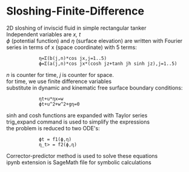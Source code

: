 # Sloshing-Finite-Difference

2D sloshing of inviscid fluid in simple rectangular tanker <br />
Independent variables are _x, t_ <br />
_ϕ_ (potential function) and _η_ (surface elevation) are written with Fourier series in terms of x (space coordinate) with 5 terms: <br />

                η=Σ(b(j,n)*cos jx,j=1..5)
                ϕ=Σ(a(j,n)*cos jx*(cosh jz+tanh jh sinh jz),j=1..5)
                
_n_ is counter for time, _j_ is counter for space.  <br />
for time, we use finite difference variables <br />
substitute in dynamic and kinematic free surface boundary conditions: <br />

                ηt+u*ηx=w
                ϕt+u^2+w^2+gη=0

sinh and cosh functions are expanded with Taylor series <br />
trig_expand command is used to simplify the expressions <br />
the problem is reduced to two ODE's:  <br />

                ϕt = f1(ϕ,η)
                η_t> = f2(ϕ,η)

Corrector-predictor method is used to solve these equations <br />
ipynb extension is SageMath file for symbolic calculations <br />
